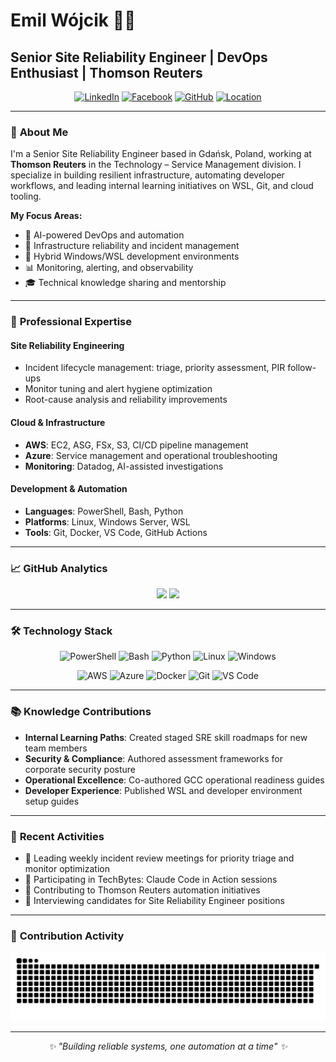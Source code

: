 # Emil Wójcik 👨‍💻

## Senior Site Reliability Engineer | DevOps Enthusiast | Thomson Reuters

<div align="center">

[![LinkedIn](https://img.shields.io/badge/LinkedIn-0077B5?style=for-the-badge&logo=linkedin&logoColor=white)](https://www.linkedin.com/in/emilwojcik/)
[![Facebook](https://img.shields.io/badge/Facebook-1877F2?style=for-the-badge&logo=facebook&logoColor=white)](https://www.facebook.com/emilwojcik93)
[![GitHub](https://img.shields.io/badge/GitHub-100000?style=for-the-badge&logo=github&logoColor=white)](https://github.com/emilwojcik93)
[![Location](https://img.shields.io/badge/Gdańsk-Poland-red?style=for-the-badge&logo=googlemaps&logoColor=white)](https://maps.google.com/?q=Gdansk,Poland)

</div>

---

### 🎯 **About Me**

I'm a Senior Site Reliability Engineer based in Gdańsk, Poland, working at **Thomson Reuters** in the Technology – Service Management division. I specialize in building resilient infrastructure, automating developer workflows, and leading internal learning initiatives on WSL, Git, and cloud tooling.

**My Focus Areas:**
- 🚀 AI-powered DevOps and automation
- 🔧 Infrastructure reliability and incident management
- 🐧 Hybrid Windows/WSL development environments
- 📊 Monitoring, alerting, and observability
- 🎓 Technical knowledge sharing and mentorship

---

### 💼 **Professional Expertise**

#### **Site Reliability Engineering**
- Incident lifecycle management: triage, priority assessment, PIR follow-ups
- Monitor tuning and alert hygiene optimization
- Root-cause analysis and reliability improvements

#### **Cloud & Infrastructure**
- **AWS**: EC2, ASG, FSx, S3, CI/CD pipeline management
- **Azure**: Service management and operational troubleshooting
- **Monitoring**: Datadog, AI-assisted investigations

#### **Development & Automation**
- **Languages**: PowerShell, Bash, Python
- **Platforms**: Linux, Windows Server, WSL
- **Tools**: Git, Docker, VS Code, GitHub Actions

---

### 📈 **GitHub Analytics**

<div align="center">
  <img height="180em" src="https://github-readme-stats.vercel.app/api?username=emilwojcik93&show_icons=true&theme=dark&include_all_commits=true&count_private=true&hide_border=true"/>
  <img height="180em" src="https://github-readme-stats.vercel.app/api/top-langs/?username=emilwojcik93&layout=compact&theme=dark&hide_border=true"/>
</div>

---

### 🛠️ **Technology Stack**

<div align="center">

![PowerShell](https://img.shields.io/badge/PowerShell-%235391FE.svg?style=for-the-badge&logo=powershell&logoColor=white)
![Bash](https://img.shields.io/badge/bash-%23121011.svg?style=for-the-badge&logo=gnu-bash&logoColor=white)
![Python](https://img.shields.io/badge/python-3670A0?style=for-the-badge&logo=python&logoColor=ffdd54)
![Linux](https://img.shields.io/badge/Linux-FCC624?style=for-the-badge&logo=linux&logoColor=black)
![Windows](https://img.shields.io/badge/Windows-0078D6?style=for-the-badge&logo=windows&logoColor=white)

![AWS](https://img.shields.io/badge/AWS-%23FF9900.svg?style=for-the-badge&logo=amazon-aws&logoColor=white)
![Azure](https://img.shields.io/badge/azure-%230072C6.svg?style=for-the-badge&logo=microsoftazure&logoColor=white)
![Docker](https://img.shields.io/badge/docker-%230db7ed.svg?style=for-the-badge&logo=docker&logoColor=white)
![Git](https://img.shields.io/badge/git-%23F05033.svg?style=for-the-badge&logo=git&logoColor=white)
![VS Code](https://img.shields.io/badge/Visual%20Studio%20Code-0078d7.svg?style=for-the-badge&logo=visual-studio-code&logoColor=white)

</div>

---

### 📚 **Knowledge Contributions**

- **Internal Learning Paths**: Created staged SRE skill roadmaps for new team members
- **Security & Compliance**: Authored assessment frameworks for corporate security posture
- **Operational Excellence**: Co-authored GCC operational readiness guides
- **Developer Experience**: Published WSL and developer environment setup guides

---

### 🌟 **Recent Activities**

- 🔄 Leading weekly incident review meetings for priority triage and monitor optimization
- 📖 Participating in TechBytes: Claude Code in Action sessions
- 🚀 Contributing to Thomson Reuters automation initiatives
- 🎯 Interviewing candidates for Site Reliability Engineer positions

---

### 🐍 **Contribution Activity**

<div align="center">
  <img src="https://raw.githubusercontent.com/emilwojcik93/emilwojcik93/output/snake.svg" alt="Snake animation" />
</div>

---

<div align="center">
  <i>✨ "Building reliable systems, one automation at a time" ✨</i>
</div>

